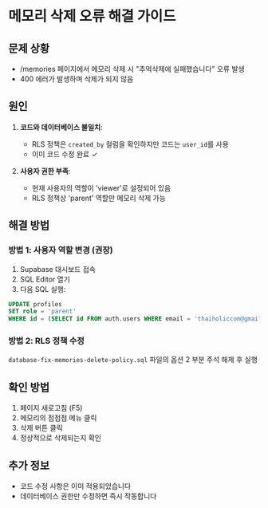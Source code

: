 # 메모리 삭제 오류 해결 가이드

## 문제 상황
- /memories 페이지에서 메모리 삭제 시 "추억삭제에 실패했습니다" 오류 발생
- 400 에러가 발생하며 삭제가 되지 않음

## 원인
1. **코드와 데이터베이스 불일치**: 
   - RLS 정책은 `created_by` 컬럼을 확인하지만 코드는 `user_id`를 사용
   - 이미 코드 수정 완료 ✓

2. **사용자 권한 부족**:
   - 현재 사용자의 역할이 'viewer'로 설정되어 있음
   - RLS 정책상 'parent' 역할만 메모리 삭제 가능

## 해결 방법

### 방법 1: 사용자 역할 변경 (권장)
1. Supabase 대시보드 접속
2. SQL Editor 열기
3. 다음 SQL 실행:
```sql
UPDATE profiles 
SET role = 'parent' 
WHERE id = (SELECT id FROM auth.users WHERE email = 'thaiholiccom@gmail.com');
```

### 방법 2: RLS 정책 수정
`database-fix-memories-delete-policy.sql` 파일의 옵션 2 부분 주석 해제 후 실행

## 확인 방법
1. 페이지 새로고침 (F5)
2. 메모리의 점점점 메뉴 클릭
3. 삭제 버튼 클릭
4. 정상적으로 삭제되는지 확인

## 추가 정보
- 코드 수정 사항은 이미 적용되었습니다
- 데이터베이스 권한만 수정하면 즉시 작동합니다
